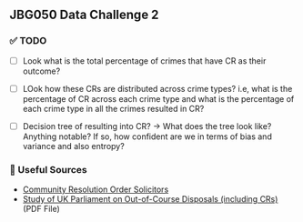 ## JBG050 Data Challenge 2

### ✅ TODO
- [ ] Look what is the total percentage of crimes that have CR as their outcome? 
- [ ] LOok how these CRs are distributed across crime types? i.e, what is the percentage of CR across each crime type and what is the percentage of each crime type in all the crimes resulted in CR?
- [ ] Decision tree of resulting into CR? -> What does the tree look like? Anything notable? If so, how confident are we in terms of bias and variance and also entropy?


### 📄 Useful Sources
- [Community Resolution Order Solicitors](https://www.reeds.co.uk/personal-law/community-resolution-order-solicitors-deletion/)
- [Study of UK Parliament on Out-of-Course Disposals (including CRs)](https://publications.parliament.uk/pa/cm201415/cmselect/cmhaff/799/799.pdf) (PDF File)